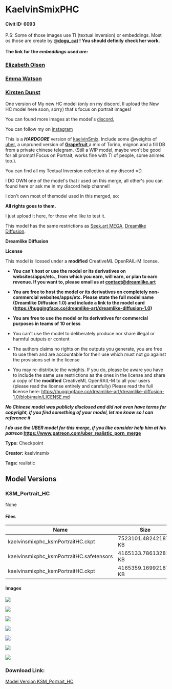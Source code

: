 # KaelvinSmixPHC

#### Civit ID: 6093

<p>P.S: Some of those images use TI (textual inversion) or embeddings. Most os those are create by <a target="_blank" rel="ugc" href="https://civitai.com/user/dogu_cat">@<strong>dogu_cat</strong></a><strong> ! You should definily check her work.</strong><br /><br /><strong>The link for the <em>embeddings used are:</em></strong></p><h3><a target="_blank" rel="ugc" href="https://civitai.com/models/5992/elizabeth-olsen-embedding"><strong>Elizabeth Olsen</strong></a></h3><h3><a target="_blank" rel="ugc" href="https://civitai.com/models/4944/emma-watson"><strong>Emma Watson</strong></a></h3><h3><a target="_blank" rel="ugc" href="https://civitai.com/models/5538/kirsten-dunst"><strong>Kirsten Dunst</strong></a></h3><p>One version of My new HC model (only on my discord, ll upload the New HC model here soon, sorry) that's focus on portrait images!</p><p>You can found more images at the model's <a target="_blank" rel="ugc" href="https://discord.gg/76EeC7braC">discord</a><a target="_blank" rel="ugc" href="https://discord.gg/AGEeTwNA">.</a></p><p>You can follow my on <a target="_blank" rel="ugc" href="https://www.instagram.com/kaelvinsmix/">instagram</a></p><p>This is a <strong><em>HARDCORE</em></strong> version of <a target="_blank" rel="ugc" href="https://civitai.com/models/1956">kaelvinSmix</a>. Include some @weights of <a target="_blank" rel="ugc" href="https://civitai.com/models/2661/uber-realistic-porn-merge-urpm">uber</a>, a unpruned version of <a target="_blank" rel="ugc" href="https://civitai.com/models/2583/grapefruit-hentai-model"><strong>Grapefruit</strong> </a>a mix of Torino, mignon and a fill DB from a private chinese telegram. (Still a WIP model, maybe won't be good for all prompt! Focus on Portrait, works fine with TI of people, some animes too.).</p><p>You can find all my Textual Inversion collection at my discord =D.</p><p>I DO OWN one of the model's that i used on this merge, all other's you can found here or ask me in my discord help channel!</p><p>I don't own most of themodel used in this merged, so:</p><p><strong>All rights goes to them.</strong></p><p>I just upload it here, for those who like to test it.</p><p>This model has the same restrictions as <a target="_blank" rel="ugc" href="http://Seek.art">Seek.art</a><a target="_blank" rel="ugc" href="https://civitai.com/models/1315/seekart-mega"> MEGA</a>, <a target="_blank" rel="ugc" href="https://civitai.com/models/1274/dreamlike-diffusion-10">Dreamlike Diffusion</a>.</p><p></p><p><strong>Dreamlike Diffusion</strong></p><p><strong>License</strong></p><p>This model is licesed under a <strong>modified</strong> CreativeML OpenRAIL-M license.</p><ul><li><p><strong>You can't host or use the model or its derivatives on websites/apps/etc., from which you earn, will earn, or plan to earn revenue. If you want to, please email us at </strong><a target="_blank" rel="ugc" href="mailto:contact@dreamlike.art"><strong>contact@dreamlike.art</strong></a></p></li><li><p><strong>You are free to host the model or its derivatives on completely non-commercial websites/apps/etc. Please state the full model name (Dreamlike Diffusion 1.0) and include a link to the model card (</strong><a target="_blank" rel="ugc" href="https://huggingface.co/dreamlike-art/dreamlike-diffusion-1.0"><strong>https://huggingface.co/dreamlike-art/dreamlike-diffusion-1.0</strong></a><strong>)</strong></p></li><li><p><strong>You are free to use the model or its derivatives for commercial purposes in teams of 10 or less</strong></p></li><li><p>You can't use the model to deliberately produce nor share illegal or harmful outputs or content</p></li><li><p>The authors claims no rights on the outputs you generate, you are free to use them and are accountable for their use which must not go against the provisions set in the license</p></li><li><p>You may re-distribute the weights. If you do, please be aware you have to include the same use restrictions as the ones in the license and share a copy of the <strong>modified</strong> CreativeML OpenRAIL-M to all your users (please read the license entirely and carefully) Please read the full license here: <a target="_blank" rel="ugc" href="https://huggingface.co/dreamlike-art/dreamlike-diffusion-1.0/blob/main/LICENSE.md">https://huggingface.co/dreamlike-art/dreamlike-diffusion-1.0/blob/main/LICENSE.md</a></p><p></p></li></ul><p><strong><em>No Chinese model was publicly disclosed and did not even have terms for copyright, if you find something of your model, let me know so I can reference it</em></strong></p><p></p><p><strong><em>I do use the UBER model for this merge, if you like consider help him at his patreon </em></strong><a target="_blank" rel="ugc" href="https://www.patreon.com/uber_realistic_porn_merge"><strong>https://www.patreon.com/uber_realistic_porn_merge</strong></a></p>

**Type:** Checkpoint

**Creator:** kaelvinsmix

**Tags:** realistic

## Model Versions

### KSM_Portrait_HC

None

#### Files

| Name | Size | Type | Format | Download Url | AutoV1 | AutoV2 | SHA256 | CRC32 | BLAKE3 |
| --- | --- | --- | --- | --- | --- | --- | --- | --- | --- |
| kaelvinsmixphc_ksmPortraitHC.ckpt | 7523101.482421875 KB | Model | PickleTensor | https://civitai.com/api/download/models/7126?type=Model&format=PickleTensor&size=full&fp=fp16 | C74DA6D6 | D099BA0C08 | D099BA0C0862AE37BAD448A464E380FCBD02F762E2FB67BFB9560B1C1F7E5D60 | E427FDB9 | 612BFA560F8D8E03C8717A485E3D14E5EF635CD0C68018D050CCED1DE8EA4C82 |
| kaelvinsmixphc_ksmPortraitHC.safetensors | 4165133.786132812 KB | Pruned Model | SafeTensor | https://civitai.com/api/download/models/7126 | B12F99F9 | 7C83CCCEB5 | 7C83CCCEB52E2513CC45595ECA800793B775999676D11B6923CBF058C106F594 | 37D90942 | E351896B335C87A4008ED7E0034C9E98F4BB981E4C3FFDF97375FF348F9A36CD |
| kaelvinsmixphc_ksmPortraitHC.ckpt | 4165359.169921875 KB | Pruned Model | PickleTensor | https://civitai.com/api/download/models/7126?type=Pruned%20Model&format=PickleTensor&size=pruned&fp=fp16 | E83DA075 | D3FDA09AC2 | D3FDA09AC20CACFE2F087F76BC164B55F2113373A3696538AA455C36948E7C12 | 522F453D | E65B7FBCFF714C3FA22DE4AAA4AEC63F7B76C65D2BDDCF1FD2582341ADF9BC0F |

#### Images

<p><img src="https://image.civitai.com/xG1nkqKTMzGDvpLrqFT7WA/dce866fc-5e57-4e22-e7a5-bc92fdd10100/width=450/65586.jpeg" /></p>

<p><img src="https://image.civitai.com/xG1nkqKTMzGDvpLrqFT7WA/960bc9bc-7086-4089-e7da-21a565ed8000/width=450/65585.jpeg" /></p>

<p><img src="https://image.civitai.com/xG1nkqKTMzGDvpLrqFT7WA/0c12f560-dec7-4421-1612-4f1efb3dda00/width=450/65583.jpeg" /></p>

<p><img src="https://image.civitai.com/xG1nkqKTMzGDvpLrqFT7WA/2de9c470-fd03-428c-1e97-f3389b516000/width=450/65582.jpeg" /></p>

<p><img src="https://image.civitai.com/xG1nkqKTMzGDvpLrqFT7WA/40e754e0-b18d-4ee5-a860-ab58b2005800/width=450/65581.jpeg" /></p>

<p><img src="https://image.civitai.com/xG1nkqKTMzGDvpLrqFT7WA/056231fe-428c-469e-12ec-d4bb317a0400/width=450/65579.jpeg" /></p>

<p><img src="https://image.civitai.com/xG1nkqKTMzGDvpLrqFT7WA/cac7b075-0f2e-4f65-6ddc-1e978b10a000/width=450/67133.jpeg" /></p>

### Download Link:

[Model Version KSM_Portrait_HC](https://civitai.com/api/download/models/7126)

